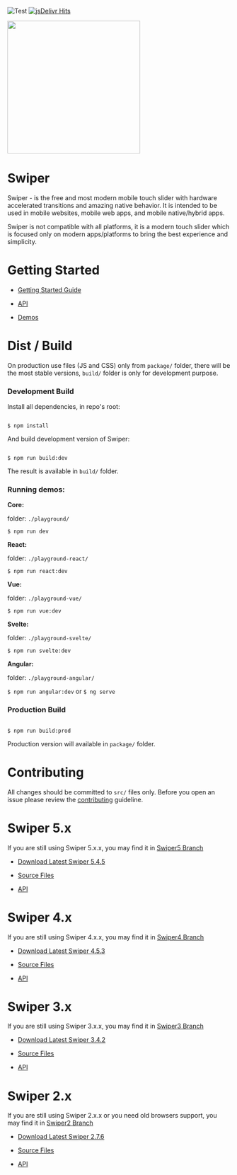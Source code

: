 ![Test](https://github.com/nolimits4web/swiper/workflows/Test/badge.svg) [![jsDelivr Hits](https://data.jsdelivr.com/v1/package/npm/swiper/badge?style=rounded)](https://www.jsdelivr.com/package/npm/swiper)

<a href="https://opencollective.com/swiper/" target="_blank">
  <img src="https://opencollective.com/swiper/donate/button@2x.png?color=blue" width=300 />
</a>

# Swiper

Swiper - is the free and most modern mobile touch slider with hardware accelerated transitions and amazing native behavior. It is intended to be used in mobile websites, mobile web apps, and mobile native/hybrid apps.

Swiper is not compatible with all platforms, it is a modern touch slider which is focused only on modern apps/platforms to bring the best experience and simplicity.

# Getting Started

- [Getting Started Guide](https://swiperjs.com/get-started/)

- [API](https://swiperjs.com/api/)

- [Demos](https://swiperjs.com/demos/)

# Dist / Build

On production use files (JS and CSS) only from `package/` folder, there will be the most stable versions, `build/` folder is only for development purpose.

### Development Build

Install all dependencies, in repo's root:

```

$ npm install

```

And build development version of Swiper:

```

$ npm run build:dev

```

The result is available in `build/` folder.

### Running demos:

**Core:**

folder: `./playground/`

`$ npm run dev`

**React:**

folder: `./playground-react/`

`$ npm run react:dev`

**Vue:**

folder: `./playground-vue/`

`$ npm run vue:dev`

**Svelte:**

folder: `./playground-svelte/`

`$ npm run svelte:dev`

**Angular:**

folder: `./playground-angular/`

`$ npm run angular:dev` or `$ ng serve`

### Production Build

```

$ npm run build:prod

```

Production version will available in `package/` folder.

# Contributing

All changes should be committed to `src/` files only. Before you open an issue please review the [contributing](https://github.com/nolimits4web/swiper/blob/master/CONTRIBUTING.md) guideline.

# Swiper 5.x

If you are still using Swiper 5.x.x, you may find it in [Swiper5 Branch](https://github.com/nolimits4web/swiper/tree/Swiper5)

- [Download Latest Swiper 5.4.5](https://github.com/nolimits4web/swiper/archive/v5.4.5.zip)

- [Source Files](https://github.com/nolimits4web/swiper/tree/Swiper5/src)

- [API](https://github.com/nolimits4web/swiper/blob/Swiper5/API.md)

# Swiper 4.x

If you are still using Swiper 4.x.x, you may find it in [Swiper4 Branch](https://github.com/nolimits4web/swiper/tree/Swiper4)

- [Download Latest Swiper 4.5.3](https://github.com/nolimits4web/swiper/archive/v4.5.3.zip)

- [Source Files](https://github.com/nolimits4web/swiper/tree/Swiper4/src)

- [API](https://github.com/nolimits4web/swiper/blob/Swiper4/API.md)

# Swiper 3.x

If you are still using Swiper 3.x.x, you may find it in [Swiper3 Branch](https://github.com/nolimits4web/swiper/tree/Swiper3)

- [Download Latest Swiper 3.4.2](https://github.com/nolimits4web/swiper/archive/v3.4.2.zip)

- [Source Files](https://github.com/nolimits4web/swiper/tree/Swiper3/src)

- [API](https://github.com/nolimits4web/swiper/blob/Swiper3/API.md)

# Swiper 2.x

If you are still using Swiper 2.x.x or you need old browsers support, you may find it in [Swiper2 Branch](https://github.com/nolimits4web/swiper/tree/Swiper2)

- [Download Latest Swiper 2.7.6](https://github.com/nolimits4web/swiper/archive/v2.7.6.zip)

- [Source Files](https://github.com/nolimits4web/swiper/tree/Swiper2/src)

- [API](https://github.com/nolimits4web/swiper/blob/Swiper2/API.md)
